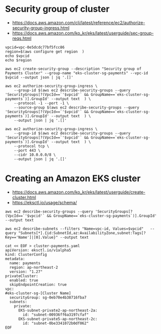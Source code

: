 # Security group of cluster
* https://docs.aws.amazon.com/cli/latest/reference/ec2/authorize-security-group-ingress.html
* https://docs.aws.amazon.com/ko_kr/eks/latest/userguide/sec-group-reqs.html

```
vpcid=vpc-0e5dcdc77bf5fcc86
region=$(aws configure get region  )
echo $vpcid
echo $region

```

```
aws ec2 create-security-group --description "Security group of Payments Cluster" --group-name "eks-cluster-sg-payments" --vpc-id $vpcid --output json | jq '.[]'
```

```
aws ec2 authorize-security-group-ingress \
    --group-id $(aws ec2 describe-security-groups --query 'SecurityGroups[?(VpcId==`'$vpcid'` && GroupName==`eks-cluster-sg-payments`)].GroupId' --output text  ) \
    --protocol -1 --port -1 \
    --source-group $(aws ec2 describe-security-groups --query 'SecurityGroups[?(VpcId==`'$vpcid'` && GroupName==`eks-cluster-sg-payments`)].GroupId' --output text  ) \
    --output json | jq '.[]'
```

```
aws ec2 authorize-security-group-ingress \
    --group-id $(aws ec2 describe-security-groups --query 'SecurityGroups[?(VpcId==`'$vpcid'` && GroupName==`eks-cluster-sg-payments`)].GroupId' --output text  ) \
    --protocol tcp \
    --port 443 \
    --cidr 10.0.0.0/8 \
    --output json | jq '.[]'
```


# Creating an Amazon EKS cluster
* https://docs.aws.amazon.com/ko_kr/eks/latest/userguide/create-cluster.html
* https://eksctl.io/usage/schema/

```
aws ec2 describe-security-groups --query 'SecurityGroups[?(VpcId==`'$vpcid'` && GroupName==`eks-cluster-sg-payments`)].GroupId' --output text
```

```
aws ec2 describe-subnets --filters "Name=vpc-id, Values=$vpcid"   --query "Subnets[*].{id:SubnetId,az:AvailabilityZone,subnet:Tags[?Key=='Name']|[0].Value}" --output text
```

```
cat << EOF > cluster-payments.yaml
apiVersion: eksctl.io/v1alpha5
kind: ClusterConfig
metadata:
  name: payments
  region: ap-northeast-2
  version: "1.27"
privateCluster:
  enabled: true
  skipEndpointCreation: true
vpc:
#eks-cluster-sg-[Cluster Name]
  securityGroup: sg-0eb70e4b38716fba7
  subnets:
    private:
      EKS-subnet-private2-ap-northeast-2a:
        id: "subnet-00936ff6a3197cfaf"
      EKS-subnet-private5-ap-northeast-2c:
        id: "subnet-0be3341072b0df062"
EOF

```


